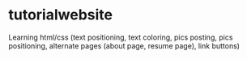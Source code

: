 # tutorialwebsite
Learning html/css (text positioning, text coloring, pics posting, pics positioning, alternate pages (about page, resume page), link buttons)

